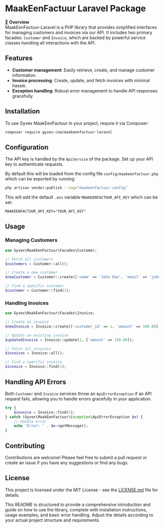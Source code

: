 # MaakEenFactuur Laravel Package

📜 **Overview**  
MaakEenFactuur-Laravel is a PHP library that provides simplified interfaces for managing customers and invoices via our API. It includes two primary facades: `Customer` and `Invoice`, which are backed by powerful service classes handling all interactions with the API.

## Features

- **Customer management**: Easily retrieve, create, and manage customer information.
- **Invoice processing**: Create, update, and fetch invoices with minimal hassle.
- **Exception handling**: Robust error management to handle API responses gracefully.

## Installation

To use Gyvex MaakEenFactuur in your project, require it via Composer:

```bash
composer require gyvex-com/maakeenfactuur-laravel
```

## Configuration

The API key is handled by the `ApiService` of the package. Set up your API key to authenticate requests.

By default this will be loaded from the config file `config/maakeenfactuur.php` which can be exported by running:

```bash
php artisan vendor:publish --tag="maakeenfactuur-config"
```

This will add the default `.env` variable `MAAKEENFACTUUR_API_KEY` which can be set:

```
MAAKEENFACTUUR_API_KEY="YOUR_API_KEY"
```

## Usage

### Managing Customers

```php
use Gyvex\MaakEenFactuur\Facades\Customer;

// Fetch all customers
$customers = Customer::all();

// Create a new customer
$newCustomer = Customer::create(['name' => 'John Doe', 'email' => 'john@example.com']);

// Find a specific customer
$customer = Customer::find(1);
```

### Handling Invoices

```php
use Gyvex\MaakEenFactuur\Facades\Invoice;

// Create an invoice
$newInvoice = Invoice::create(['customer_id' => 1, 'amount' => 100.00]);

// Update an existing invoice
$updatedInvoice = Invoice::update(1, ['amount' => 150.00]);

// Fetch all invoices
$invoices = Invoice::all();

// Find a specific invoice
$invoice = Invoice::find(1);
```

## Handling API Errors

Both `Customer` and `Invoice` services throw an `ApiErrorException` if an API request fails, allowing you to handle errors gracefully in your application.

```php
try {
    $invoice = Invoice::find(1);
} catch (Gyvex\MaakEenFactuur\Exception\ApiErrorException $e) {
    // Handle error
    echo 'Error: ' . $e->getMessage();
}
```

## Contributing

Contributions are welcome! Please feel free to submit a pull request or create an issue if you have any suggestions or find any bugs.

## License

This project is licensed under the MIT License - see the [LICENSE.md](LICENSE) file for details.

This README is structured to provide a comprehensive introduction and guide on how to use the library, complete with installation instructions, usage examples, and basic error handling. Adjust the details according to your actual project structure and requirements.

